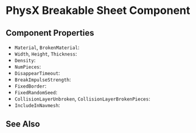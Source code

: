 # PhysX Breakable Sheet Component

<!-- PAGE IS TODO -->

## Component Properties

* `Material`, `BrokenMaterial`:
* `Width`, `Height`, `Thickness`:
* `Density`:
* `NumPieces`:
* `DisappearTimeout`:
* `BreakImpulseStrength`:
* `FixedBorder`:
* `FixedRandomSeed`:
* `CollisionLayerUnbroken`, `CollisionLayerBrokenPieces`:
* `IncludeInNavmesh`:

## See Also


